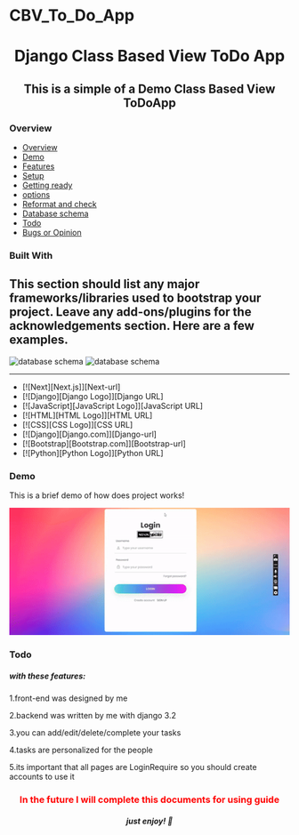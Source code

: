 # CBV_To_Do_App
 <h1 align="center">Django Class Based View ToDo App</h1> 
<h2 align="center">This is a simple of a <strong>Demo Class Based View</strong> ToDoApp</h2>

### Overview
- [Overview](#overview)
- [Demo](#demo)
- [Features](#features)
- [Setup](#setup)
- [Getting ready](#getting-ready)
- [options](#options)
- [Reformat and check](#reformat-and-check)
- [Database schema](#database-schema)
- [Todo](#todo)
- [Bugs or Opinion](#bugs-or-opinion)

### Built With

This section should list any major frameworks/libraries used to bootstrap your project. Leave any add-ons/plugins for the acknowledgements section. Here are a few examples.
---
<p justify-content= "space-between">
<img src="https://github.com/wsvincent/awesome-django/raw/main/assets/django-logo-positive.svg" alt="database schema"   width="40" height="40"/>
<img src="https://hugovk.github.io/python-logos/img/EuroPython%20Society.png" alt="database schema"   width="40" height="40"/>
</p>

---
* [![Next][Next.js]][Next-url]
* [![Django][Django Logo]][Django URL]
* [![JavaScript][JavaScript Logo]][JavaScript URL]
* [![HTML][HTML Logo]][HTML URL]
* [![CSS][CSS Logo]][CSS URL]
* [![Django][Django.com]][Django-url]
* [![Bootstrap][Bootstrap.com]][Bootstrap-url]
* [![Python][Python Logo]][Python URL]

### Demo
This is a brief demo of how does project works!
<p align="center">
<img src="https://github.com/Novin1380/CBV_To_Do_App/blob/main/Demo/ToDoApp-Test.gif" alt="database schema" width="720"/>
</p>



### Todo
<h5>with these features:</h5>
 <p>1.front-end was designed by me </p>
 <p>2.backend was written by me with django 3.2</p>
 <p>3.you can add/edit/delete/complete your tasks</p>
 <p>4.tasks are personalized for the people</p>
 <p>5.its important that all pages are LoginRequire so you should create accounts to use it</p>

<h3 align="center" style="color:red;">In the future I will complete this documents for using guide</h3>

<h5 align="center">just enjoy! 👋</h5>
 